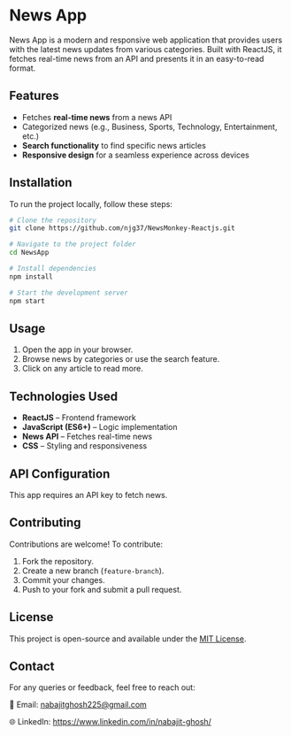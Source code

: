 # News App

News App is a modern and responsive web application that provides users with the latest news updates from various categories. Built with ReactJS, it fetches real-time news from an API and presents it in an easy-to-read format.

## Features

- Fetches **real-time news** from a news API
- Categorized news (e.g., Business, Sports, Technology, Entertainment, etc.)
- **Search functionality** to find specific news articles
- **Responsive design** for a seamless experience across devices

## Installation

To run the project locally, follow these steps:

```bash
# Clone the repository
git clone https://github.com/njg37/NewsMonkey-Reactjs.git

# Navigate to the project folder
cd NewsApp

# Install dependencies
npm install

# Start the development server
npm start
```

## Usage

1. Open the app in your browser.
2. Browse news by categories or use the search feature.
3. Click on any article to read more.

## Technologies Used

- **ReactJS** – Frontend framework
- **JavaScript (ES6+)** – Logic implementation
- **News API** – Fetches real-time news
- **CSS** – Styling and responsiveness

## API Configuration

This app requires an API key to fetch news.

## Contributing

Contributions are welcome! To contribute:

1. Fork the repository.
2. Create a new branch (`feature-branch`).
3. Commit your changes.
4. Push to your fork and submit a pull request.

## License

This project is open-source and available under the [MIT License](LICENSE).

## Contact

For any queries or feedback, feel free to reach out:

📧 Email: nabajitghosh225@gmail.com

🌐 LinkedIn: https://www.linkedin.com/in/nabajit-ghosh/
